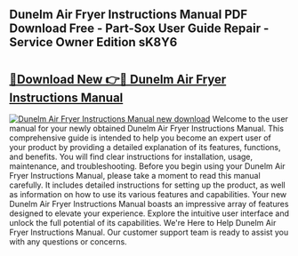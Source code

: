 ## Dunelm Air Fryer Instructions Manual PDF Download Free - Part-Sox User Guide Repair - Service Owner Edition sK8Y6

# <h2><a href="http://cf22758.oget.top/?id=Dunelm+Air+Fryer+Instructions+Manual">🔗Download New 👉🔴 Dunelm Air Fryer Instructions Manual</a></h2>

[![Dunelm Air Fryer Instructions Manual new download](https://i.imgur.com/5g1atiW.png)](http://cf22758.oget.top/?id=Dunelm+Air+Fryer+Instructions+Manual)
Welcome to the user manual for your newly obtained Dunelm Air Fryer Instructions Manual. This comprehensive guide is intended to help you become an expert user of your product by providing a detailed explanation of its features, functions, and benefits. You will find clear instructions for installation, usage, maintenance, and troubleshooting. Before you begin using your Dunelm Air Fryer Instructions Manual, please take a moment to read this manual carefully. It includes detailed instructions for setting up the product, as well as information on how to use its various features and capabilities. Your new Dunelm Air Fryer Instructions Manual boasts an impressive array of features designed to elevate your experience. Explore the intuitive user interface and unlock the full potential of its capabilities. We're Here to Help Dunelm Air Fryer Instructions Manual. Our customer support team is ready to assist you with any questions or concerns.
